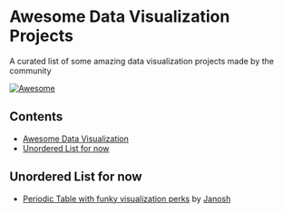 # Awesome Data Visualization Projects

A curated list of some amazing data visualization projects made by the community

[![Awesome](https://awesome.re/badge.svg)](https://awesome.re)

## Contents

- [Awesome Data Visualization](#awesome-Data-Visualization-Projects)
- [Unordered List for now](#Unordered-list-for-now)

## Unordered List for now

- [Periodic Table with funky visualization perks](https://github.com/janosh/elementari) by [Janosh](https://github.com/janosh)

